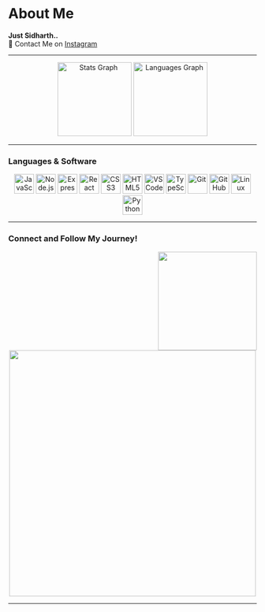 <img src="https://camo.githubusercontent.com/82291b0fe831bfc6781e07fc5090cbd0a8b912bb8b8d4fec0696c881834f81ac/68747470733a2f2f70726f626f742e6d656469612f394575424971676170492e676966" width="800" height="3">

# About Me

**Just Sidharth..**  
📩 Contact Me on [Instagram](https://www.instagram.com/sidhart_h69)

---

<div align="center">
  <img src="https://github-readme-stats.vercel.app/api?username=SIDDHU123M&show_icons=true&include_all_commits=true&count_private=true&theme=dracula&hide_border=false&order=1" height="150" alt="Stats Graph" />
  <img src="https://github-readme-stats.vercel.app/api/top-langs?username=SIDDHU123M&layout=compact&card_width=320&langs_count=5&theme=dracula&hide_border=false&order=2" height="150" alt="Languages Graph" />
</div>

---

### Languages & Software

<div align="center">
  <img src="https://cdn.jsdelivr.net/gh/devicons/devicon/icons/javascript/javascript-original.svg" height="40" alt="JavaScript" />
  <img src="https://cdn.jsdelivr.net/gh/devicons/devicon@latest/icons/nodejs/nodejs-plain-wordmark.svg" height="40" alt="Node.js" />
  <img src="https://cdn.jsdelivr.net/gh/devicons/devicon@latest/icons/express/express-original.svg" height="40" alt="Express" />
  <img src="https://cdn.jsdelivr.net/gh/devicons/devicon/icons/react/react-original.svg" height="40" alt="React" />
  <img src="https://cdn.jsdelivr.net/gh/devicons/devicon/icons/css3/css3-original.svg" height="40" alt="CSS3" />
  <img src="https://cdn.jsdelivr.net/gh/devicons/devicon/icons/html5/html5-original.svg" height="40" alt="HTML5" />
  <img src="https://cdn.jsdelivr.net/gh/devicons/devicon/icons/vscode/vscode-original.svg" height="40" alt="VSCode" />
  <img src="https://cdn.jsdelivr.net/gh/devicons/devicon@latest/icons/typescript/typescript-plain.svg" height="40" alt="TypeScript" />
  <img src="https://cdn.jsdelivr.net/gh/devicons/devicon@latest/icons/git/git-plain-wordmark.svg" height="40" alt="Git" />
  <img src="https://cdn.jsdelivr.net/gh/devicons/devicon@latest/icons/github/github-original-wordmark.svg" height="40" alt="GitHub" />
  <img src="https://cdn.jsdelivr.net/gh/devicons/devicon@latest/icons/linux/linux-original.svg" height="40" alt="Linux" />
  <img src="https://cdn.jsdelivr.net/gh/devicons/devicon@latest/icons/python/python-original-wordmark.svg" height="40" alt="Python" />
</div>

---

### Connect and Follow My Journey!

<div align="center">
  <img align="right" height="200" src="https://media.tenor.com/kJuDMXGW8awAAAAi/pokemon-gengar.gif" />
  <img src="https://github-production-user-asset-6210df.s3.amazonaws.com/74038190/271839856-3b4607a1-1cc6-41f1-926f-892ae880e7a5.gif" width="500" />
</div>

---
